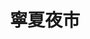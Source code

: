 ---
title: "寧夏夜市"
parent: "台北市夜市王"
description: "台北市寧夏夜市夜市王美食賽事資訊，收錄雞排、蚵仔煎、臭豆腐、甜點等多項排名與店家資訊，帶你探索台北在地美味。"
keywords:
  - 夜市王
  - 宁夏夜市
  - 台灣美食
  - 台北市美食
custom_css: "/css/events/the-king-of-night-market/vendor-list.css"
type: "the-king-of-night-market"
layout: "vendor-list"
datePublished: "2025-06-02"
dateModified: "2025-06-14"

events:
  - type: "雞排"
    rank: "第六名"
    name: "FUN SUN G"
    address: "台北市大同區寧夏夜市071號攤位"
    google_map: "https://maps.app.goo.gl/qnCLBPTRvzPjwGy46"
    footinder: "https://footinder.com.tw/%E5%8F%B0%E5%8C%97%E5%B8%82%E5%A4%A7%E5%90%8C%E5%8D%80/129817/"
    description: "夜市王雞排項目，第六名，寧夏夜市FUN SUN G"
  - type: "蚵仔煎"
    rank: "第五名"
    name: "圓環邊蚵仔煎"
    address: "台北市大同區寧夏路46號"
    google_map: "https://maps.app.goo.gl/dcsLBAgdZbyVhtkRA"
    footinder: "https://footinder.com.tw/%E5%8F%B0%E5%8C%97%E5%B8%82%E5%A4%A7%E5%90%8C%E5%8D%80/167062/"
    description: "夜市王蚵仔煎項目，第五名，寧夏夜市圓環邊蚵仔煎"
  - type: "臭豆腐"
    rank: "第五名"
    name: "李掌伯"
    address: "台北市大同區寧夏路22之9號"
    google_map: "https://maps.app.goo.gl/ohNuvv8QAHSrHU1j9"
    footinder: "https://footinder.com.tw/%e5%8f%b0%e5%8c%97%e5%b8%82%e5%a4%a7%e5%90%8c%e5%8d%80/35027/"
    description: "夜市王臭豆腐項目，第五名，寧夏夜市李掌伯"
  - type: "甜點"
    rank: "第四名"
    name: "林振櫂燒麻糬"
    address: "台北市大同區寧夏路97號攤位"
    google_map: "https://maps.app.goo.gl/vRnxEvs7Fo93i8mB8"
    footinder: "https://footinder.com.tw/%E5%8F%B0%E5%8C%97%E5%B8%82%E5%A4%A7%E5%90%8C%E5%8D%80/109440/"
    description: "夜市王甜點項目，第四名，寧夏夜市林振櫂燒麻糬"
  - type: "牛肉"
    rank: "第二名"
    name: "飄香牛肉麵館"
    address: "台北市大同區寧夏路12號1樓"
    google_map: "https://maps.app.goo.gl/v7AqZQA1at1RPTEV6"
    footinder: "https://footinder.com.tw/%e5%8f%b0%e5%8c%97%e5%b8%82%e5%a4%a7%e5%90%8c%e5%8d%80/30406/"
    description: "夜市王牛肉項目，第二名，寧夏夜市飄香牛肉麵館"
  - type: "海鮮"
    rank: "第七名"
    name: "先來厚到章魚燒"
    address: "台北市大同區寧夏路007號攤位"
    google_map: "https://maps.app.goo.gl/7sfCpfBRAakBzhjh7"
    footinder: "https://footinder.com.tw/%E5%8F%B0%E5%8C%97%E5%B8%82%E5%A4%A7%E5%90%8C%E5%8D%80/362111/"
    description: "夜市王海鮮項目，第七名，寧夏夜市先來厚到章魚燒"
---